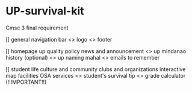 # UP-survival-kit
Cmsc 3 final requirement

[] general
    <x> navigation bar
    <> logo
    <> footer

[] homepage
    <x> up quality policy
    <x> news and announcement
    <> up mindanao history (optional)
    <> up naming mahal
    <> emails to remember

[] student life
    <X> culture and community
    <X> clubs and organizations
    <x> interactive map
    <x> facilities
    <x> OSA services
    <> student's survival tip
    <> grade calculator (!!IMPORTANT!!)